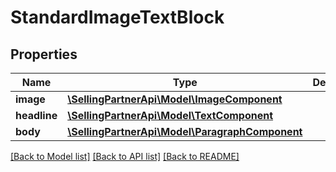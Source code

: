 # StandardImageTextBlock

## Properties
Name | Type | Description | Notes
------------ | ------------- | ------------- | -------------
**image** | [**\SellingPartnerApi\Model\ImageComponent**](ImageComponent.md) |  | [optional] 
**headline** | [**\SellingPartnerApi\Model\TextComponent**](TextComponent.md) |  | [optional] 
**body** | [**\SellingPartnerApi\Model\ParagraphComponent**](ParagraphComponent.md) |  | [optional] 

[[Back to Model list]](../README.md#documentation-for-models) [[Back to API list]](../README.md#documentation-for-api-endpoints) [[Back to README]](../README.md)


